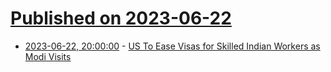 # [Published on 2023-06-22](index.md)

* [2023-06-22, 20:00:00](https://news.slashdot.org/story/23/06/22/1938206/us-to-ease-visas-for-skilled-indian-workers-as-modi-visits?utm_source=rss1.0mainlinkanon&utm_medium=feed) - [US To Ease Visas for Skilled Indian Workers as Modi Visits](https://news.slashdot.org/story/23/06/22/1938206/us-to-ease-visas-for-skilled-indian-workers-as-modi-visits?utm_source=rss1.0mainlinkanon&utm_medium=feed)
